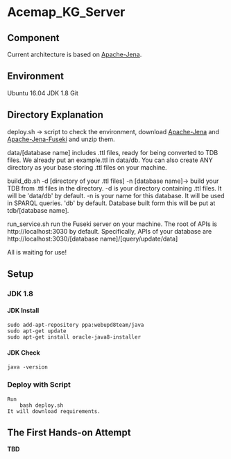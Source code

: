 # Acemap_KG_Server

## Component
Current architecture is based on [Apache-Jena](http://jena.apache.org/).

## Environment
Ubuntu 16.04
JDK 1.8
Git

## Directory Explanation
deploy.sh -> script to check the environment, download [Apache-Jena](http://jena.apache.org/) and [Apache-Jena-Fuseki](http://jena.apache.org/documentation/fuseki2/index.html) and unzip them.

data/[database name] includes .ttl files, ready for being converted to TDB files.
We already put an example.ttl in data/db.
You can also create ANY directory as your base storing .ttl files on your machine.

build_db.sh -d \[directory of your .ttl files\] -n \[database name\]-> build your TDB from .ttl files in the directory.
-d is your directory containing .ttl files. It will be 'data/db' by default.
-n is your name for this database. It will be used in SPARQL queries. 'db' by default.
Database built form this will be put at tdb/\[database name\].

run_service.sh run the Fuseki server on your machine. The root of APIs is http://localhost:3030 by default. 
Specifically, APIs of your database are http://localhost:3030/[database name]/[query/update/data]

All is waiting for use!

## Setup
### JDK 1.8
#### JDK Install
    sudo add-apt-repository ppa:webupd8team/java
    sudo apt-get update
    sudo apt-get install oracle-java8-installer

#### JDK Check
    java -version

### Deploy with Script
    Run
        bash deploy.sh
    It will download requirements.

## The First Hands-on Attempt
**TBD**
